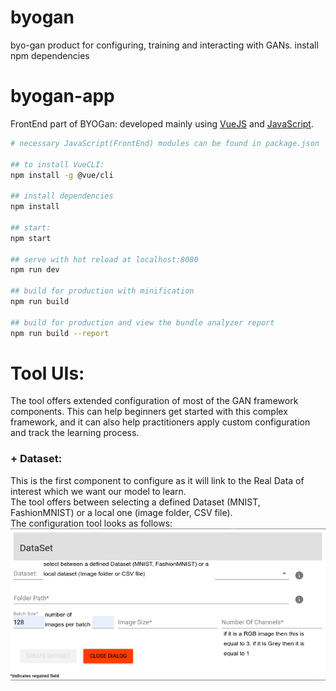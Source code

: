 # byogan

byo-gan product for configuring, training and interacting with GANs.
install npm dependencies

# byogan-app
FrontEnd part of BYOGan: developed mainly using [VueJS](https://vuejs.org/) and [JavaScript](https://www.javascript.com/).


``` bash
# necessary JavaScript(FrontEnd) modules can be found in package.json

## to install VueCLI:
npm install -g @vue/cli

## install dependencies
npm install

## start:
npm start

## serve with hot reload at localhost:8080
npm run dev

## build for production with minification
npm run build

## build for production and view the bundle analyzer report
npm run build --report
```

# Tool UIs:

The tool offers extended configuration of most of the GAN framework components.
This can help beginners get started with this complex framework, and it can also help practitioners apply custom configuration and track the learning process.

### + Dataset:
This is the first component to configure as it will link to the Real Data of interest which we want our model to learn. <br />
The tool offers between selecting a defined Dataset (MNIST, FashionMNIST) or a local one (image folder, CSV file). <br />
The configuration tool looks as follows:
![DataSet UI](./ToolUIs/DatasetUI.png)

